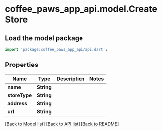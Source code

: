 # coffee_paws_app_api.model.CreateStore

## Load the model package
```dart
import 'package:coffee_paws_app_api/api.dart';
```

## Properties
Name | Type | Description | Notes
------------ | ------------- | ------------- | -------------
**name** | **String** |  | 
**storeType** | **String** |  | 
**address** | **String** |  | 
**url** | **String** |  | 

[[Back to Model list]](../README.md#documentation-for-models) [[Back to API list]](../README.md#documentation-for-api-endpoints) [[Back to README]](../README.md)



